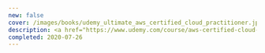 ```yaml
---
new: false
cover: /images/books/udemy_ultimate_aws_certified_cloud_practitioner.jpg
description: <a href="https://www.udemy.com/course/aws-certified-cloud-practitioner-new">Udemy "Ultimate AWS Certified Cloud Practitioner"</a><p/> An excellent course. Even if the certification is basic, it's worth spending the time on it, in order to be aware of the main AWS services (skipping the marketing chapters!). An exercise I found very useful is to implement all the concepts as Terraform resources.
completed: 2020-07-26
---
```

